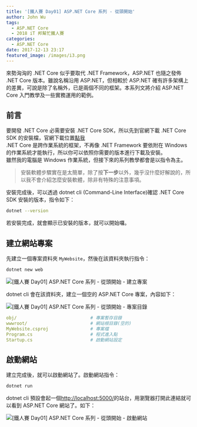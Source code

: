 ```yaml
---
title: '[鐵人賽 Day01] ASP.NET Core 系列 - 從頭開始'
author: John Wu
tags:
  - ASP.NET Core
  - 2018 iT 邦幫忙鐵人賽
categories:
  - ASP.NET Core
date: 2017-12-13 23:17
featured_image: /images/i3.png
---
```


來勢洶洶的 .NET Core 似乎要取代 .NET Framework，ASP.NET 也隨之發佈 .NET Core 版本。雖說名稱沿用 ASP.NET，但相較於 ASP.NET 確有許多架構上的差異，可說是除了名稱外，已是兩個不同的框架。本系列文將介紹 ASP.NET Core 入門教學及一些實務運用的範例。

<!-- more -->

## 前言

要開發 .NET Core 必需要安裝 .NET Core SDK，所以先到官網下載 .NET Core SDK 的安裝檔，官網下載位置[點我](https://www.microsoft.com/net/download/)  
.NET Core 是跨作業系統的框架，不再像 .NET Framework 要依附在 Windows 的作業系統才能執行，所以你可以依照你需要的版本進行下載及安裝。  
雖然我的電腦是 Windows 作業系統，但接下來的系列教學都會是以指令為主。  

> 安裝軟體步驟實在是太簡單，除了按**下一步**以外，幾乎沒什麼好解說的，所以我不會介紹怎麼安裝軟體，除非有特殊的注意事項。  

安裝完成後，可以透過 dotnet cli (Command-Line Interface)確認 .NET Core SDK 安裝的版本，指令如下：
```sh
dotnet --version
```

若安裝完成，就會顯示已安裝的版本，就可以開始囉。  

## 建立網站專案

先建立一個專案資料夾 `MyWebsite`，然後在該資料夾執行指令：
```sh
dotnet new web
```

![[鐵人賽 Day01] ASP.NET Core 系列 - 從頭開始 - 建立專案](/images/i1.png)

dotnet cli 會在該資料夾，建立一個空的 ASP.NET Core 專案，內容如下：  

![[鐵人賽 Day01] ASP.NET Core 系列 - 從頭開始 - 專案目錄](/images/i2.png)
```yml
obj/                            # 專案暫存目錄
wwwroot/                        # 網站根目錄(空的)
MyWebsite.csproj                # 專案檔
Program.cs                      # 程式進入點
Startup.cs                      # 啟動網站設定
```

## 啟動網站

建立完成後，就可以啟動網站了。啟動網站指令：
```sh
dotnet run
```
dotnet cli 預設會起一個[http://localhost:5000/](#)的站台，用瀏覽器打開此連結就可以看到 ASP.NET Core 網站了。如下：  

![[鐵人賽 Day01] ASP.NET Core 系列 - 從頭開始 - 啟動網站](/images/i3.png)